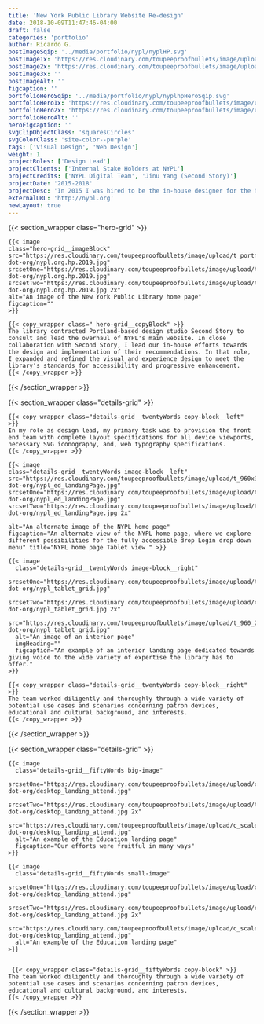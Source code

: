 ```yaml
---
title: 'New York Public Library Website Re-design'
date: 2018-10-09T11:47:46-04:00
draft: false
categories: 'portfolio'
author: Ricardo G.
postImageSqip: '../media/portfolio/nypl/nyplHP.svg'
postImage1x: 'https://res.cloudinary.com/toupeeproofbullets/image/upload/t_hp_portfolio/v1548722310/nypl-dot-org/desktop.png'
postImage2x: 'https://res.cloudinary.com/toupeeproofbullets/image/upload/t_hp_portfolio_2x/v1548722310/nypl-dot-org/desktop.png'
postImage3x: ''
postImageAlt: ''
figcaption: ''
portfolioHeroSqip: '../media/portfolio/nypl/nyplhpHeroSqip.svg'
portfolioHero1x: 'https://res.cloudinary.com/toupeeproofbullets/image/upload/t_portfolio_hero_16_9/v1548722310/nypl-dot-org/desktop.png'
portfolioHero2x: 'https://res.cloudinary.com/toupeeproofbullets/image/upload/t_portfolio_hero_2x/v1548722310/nypl-dot-org/desktop.png'
portfolioHeroAlt: ''
heroFigcaption: ''
svgClipObjectClass: 'squaresCircles'
svgColorClass: 'site-color--purple'
tags: ['Visual Design', 'Web Design']
weight: 1
projectRoles: ['Design Lead']
projectClients: ['Internal Stake Holders at NYPL']
projectCredits: ['NYPL Digital Team', 'Jinu Yang (Second Story)']
projectDate: '2015-2018'
projectDesc: 'In 2015 I was hired to be the in-house designer for the New York Public Library. My initial responsibility was to oversee the visual and interface design efforts for the New York Public Library redesign.'
externalURL: 'http://nypl.org'
newLayout: true
---
```


{{< section_wrapper class="hero-grid" >}}

    {{< image
    class="hero-grid__imageBlock"
    src="https://res.cloudinary.com/toupeeproofbullets/image/upload/t_portfolio_hero_16_9/v1571683582/nypl-dot-org/nypl.org.hp.2019.jpg"
    srcsetOne="https://res.cloudinary.com/toupeeproofbullets/image/upload/t_portfolio_hero_16_9/v1571683582/nypl-dot-org/nypl.org.hp.2019.jpg"
    srcsetTwo="https://res.cloudinary.com/toupeeproofbullets/image/upload/t_portfolio_hero_2x/v1571683582/nypl-dot-org/nypl.org.hp.2019.jpg 2x"
    alt="An image of the New York Public Library home page"
    figcaption=""
    >}}

    {{< copy_wrapper class=" hero-grid__copyBlock" >}}
    The library contracted Portland-based design studio Second Story to consult and lead the overhaul of NYPL's main website. In close collaboration with Second Story, I lead our in-house efforts towards the design and implementation of their recommendations. In that role, I expanded and refined the visual and experience design to meet the library's standards for accessibility and progressive enhancement.
    {{< /copy_wrapper >}}

{{< /section_wrapper >}}

{{< section_wrapper class="details-grid" >}}

    {{< copy_wrapper class="details-grid__twentyWords copy-block__left" >}}
    In my role as design lead, my primary task was to provision the front end team with complete layout specifications for all device viewports, necessary SVG iconography, and, web typography specifications.
    {{< /copy_wrapper >}}

    {{< image
    class="details-grid__twentyWords image-block__left"
    src="https://res.cloudinary.com/toupeeproofbullets/image/upload/t_960x960_1x/nypl-dot-org/nypl_ed_landingPage.jpg"
    srcsetOne="https://res.cloudinary.com/toupeeproofbullets/image/upload/t_960x960_1x/nypl-dot-org/nypl_ed_landingPage.jpg"
    srcsetTwo="https://res.cloudinary.com/toupeeproofbullets/image/upload/t_960X960_2x/nypl-dot-org/nypl_ed_landingPage.jpg 2x"

    alt="An alternate image of the NYPL home page"
    figcaption="An alternate view of the NYPL home page, where we explore different possibilities for the fully accessible drop Login drop down menu" title="NYPL home page Tablet view " >}}

    {{< image
      class="details-grid__twentyWords image-block__right"
      srcsetOne="https://res.cloudinary.com/toupeeproofbullets/image/upload/t_960_2x3/v1548722309/nypl-dot-org/nypl_tablet_grid.jpg"
      srcsetTwo="https://res.cloudinary.com/toupeeproofbullets/image/upload/c_scale,w_960/ar_4:3,c_crop,dpr_2.0,g_north_west,w_960/nypl-dot-org/nypl_tablet_grid.jpg 2x"
      src="https://res.cloudinary.com/toupeeproofbullets/image/upload/t_960_2x3/v1548722309/nypl-dot-org/nypl_tablet_grid.jpg"
      alt="An image of an interior page"
      imgHeading=""
      figcaption="An example of an interior landing page dedicated towards giving voice to the wide variety of expertise the library has to offer."
    >}}

    {{< copy_wrapper class="details-grid__twentyWords copy-block__right" >}}
    The team worked diligently and thoroughly through a wide variety of potential use cases and scenarios concerning patron devices, educational and cultural background, and interests.
    {{< /copy_wrapper >}}

{{< /section_wrapper >}}

{{< section_wrapper class="details-grid" >}}

    {{< image
      class="details-grid__fiftyWords big-image"
      srcsetOne="https://res.cloudinary.com/toupeeproofbullets/image/upload/c_scale,w_960/ar_4:3,c_crop,dpr_1.0,g_north_west,w_960/v1549840263/nypl-dot-org/desktop_landing_attend.jpg"
      srcsetTwo="https://res.cloudinary.com/toupeeproofbullets/image/upload/t_960_4x3_2x/v1549840263/nypl-dot-org/desktop_landing_attend.jpg 2x"
      src="https://res.cloudinary.com/toupeeproofbullets/image/upload/c_scale,w_960/ar_4:3,c_crop,dpr_1.0,g_north_west,w_960/v1549840263/nypl-dot-org/desktop_landing_attend.jpg"
      alt="An example of the Education landing page"
      figcaption="Our efforts were fruitful in many ways"
    >}}

    {{< image
      class="details-grid__fiftyWords small-image"
      srcsetOne="https://res.cloudinary.com/toupeeproofbullets/image/upload/c_scale,w_960/ar_4:3,c_crop,dpr_1.0,g_north_west,w_960/v1549840263/nypl-dot-org/desktop_landing_attend.jpg"
      srcsetTwo="https://res.cloudinary.com/toupeeproofbullets/image/upload/c_scale,w_960/ar_4:3,c_crop,dpr_2.0,g_north_west,w_960/v1549840263/nypl-dot-org/desktop_landing_attend.jpg 2x"
      src="https://res.cloudinary.com/toupeeproofbullets/image/upload/c_scale,w_960/ar_4:3,c_crop,dpr_1.0,g_north_west,w_960/v1549840263/nypl-dot-org/desktop_landing_attend.jpg"
      alt="An example of the Education landing page"
    >}}


     {{< copy_wrapper class="details-grid__fiftyWords copy-block" >}}
    The team worked diligently and thoroughly through a wide variety of potential use cases and scenarios concerning patron devices, educational and cultural background, and interests.
    {{< /copy_wrapper >}}

{{< /section_wrapper >}}
